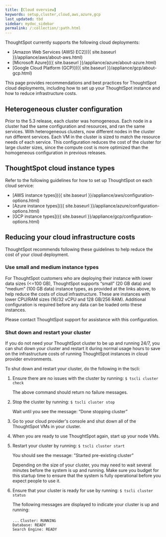 ```yaml
---
title: [Cloud overview]
keywords: setup,cluster,cloud,aws,azure,gcp
last_updated: tbd
sidebar: mydoc_sidebar
permalink: /:collection/:path.html
---
```

ThoughtSpot currently supports the following cloud deployments:

- [Amazon Web Services (AWS) EC2]({{ site.baseurl }}/appliance/aws/about-aws.html)
- [Microsoft Azure]({{ site.baseurl }}/appliance/azure/about-azure.html)
- [Google Cloud Platform (GCP)]({{ site.baseurl }}/appliance/gcp/about-gcp.html)

This page provides recommendations and best practices for ThoughtSpot cloud deployments, including how to set up your ThoughtSpot instance and how to reduce infrastructure costs.

## Heterogeneous cluster configuration

Prior to the 5.3 release, each cluster was homogeneous. Each node in a cluster had the same configuration and resources, and ran the same services. With heterogeneous clusters, now different nodes in the cluster run different services. Each VM in the cluster is sized to match the resource needs of each service. This configuration reduces the cost of the cluster for large cluster sizes, since the compute cost is more optimized than the homogeneous configuration in previous releases.

## ThoughtSpot cloud instance types

Refer to the following guidelines for how to set up ThoughtSpot on each cloud service:

- [AWS instance types]({{ site.baseurl }}/appliance/aws/configuration-options.html)
- [Azure instance types]({{ site.baseurl }}/appliance/azure/configuration-options.html)
- [GCP instance types]({{ site.baseurl }}/appliance/gcp/configuration-options.html)

## Reducing your cloud infrastructure costs

ThoughtSpot recommends following these guidelines to help reduce the cost of your cloud deployment.  

### Use small and medium instance types

For ThoughtSpot customers who are deploying their instance with lower data sizes (<=100 GB), ThoughtSpot supports “small” (20 GB data) and “medium” (100 GB data) instance types, as provided at the links above, to help reduce the costs of cloud infrastructure. These are instances with lower CPU/RAM sizes (16/32 vCPU and 128 GB/256 RAM). Additional configuration is required before any data can be loaded onto these instances.

Please contact ThoughtSpot support for assistance with this configuration.

### Shut down and restart your cluster

If you do not need your ThoughtSpot cluster to be up and running 24/7, you can shut down your cluster and restart it during normal usage hours to save on the infrastructure costs of running ThoughtSpot instances in cloud provider environments.

To shut down and restart your cluster, do the following in the tscli:

1. Ensure there are no issues with the cluster by running: `$ tscli cluster check`

   The above command should return no failure messages.

2. Stop the cluster by running: `$ tscli cluster stop`

   Wait until you see the message: “Done stopping cluster”

3. Go to your cloud provider's console and shut down all of the ThoughtSpot VMs in your cluster.

4. When you are ready to use ThoughtSpot again, start up your node VMs.

5. Restart your cluster by running:
	`$ tscli cluster start`

   You should see the message: ”Started pre-existing cluster”

   Depending on the size of your cluster, you may need to wait several minutes before the system is up and running. Make sure you budget for this startup time to ensure that the system is fully operational before you expect people to use it.

6. Ensure that your cluster is ready for use by running:
	`$ tscli cluster status`

	The following messages are displayed to indicate your cluster is up and running: <br> 	
  `...`
  `Cluster: RUNNING` <br>
  `Database: READY` <br>
  `Search Engine: READY`
